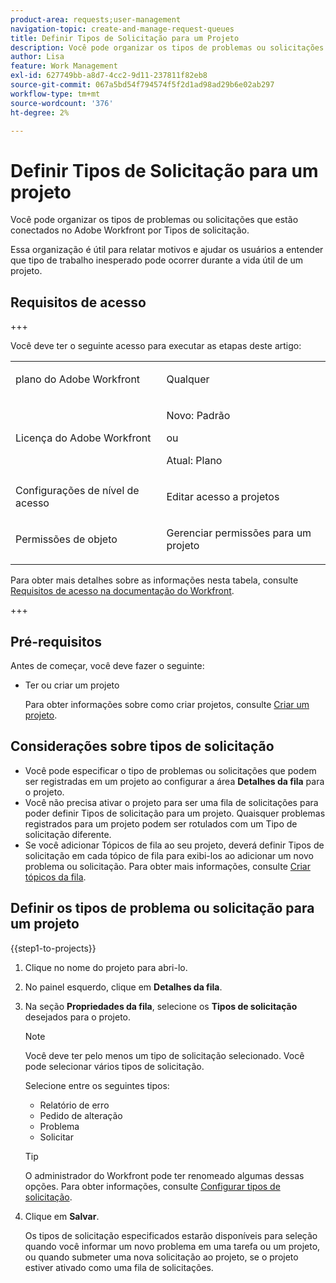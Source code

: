 ```yaml
---
product-area: requests;user-management
navigation-topic: create-and-manage-request-queues
title: Definir Tipos de Solicitação para um Projeto
description: Você pode organizar os tipos de problemas ou solicitações que estão conectados no Adobe Workfront por Tipos de solicitação.
author: Lisa
feature: Work Management
exl-id: 627749bb-a8d7-4cc2-9d11-237811f82eb8
source-git-commit: 067a5bd54f794574f5f2d1ad98ad29b6e02ab297
workflow-type: tm+mt
source-wordcount: '376'
ht-degree: 2%

---
```


# Definir Tipos de Solicitação para um projeto

Você pode organizar os tipos de problemas ou solicitações que estão conectados no Adobe Workfront por Tipos de solicitação.

Essa organização é útil para relatar motivos e ajudar os usuários a entender que tipo de trabalho inesperado pode ocorrer durante a vida útil de um projeto.

## Requisitos de acesso

+++

Você deve ter o seguinte acesso para executar as etapas deste artigo:

<table style="table-layout:auto"> 
 <col> 
 <col> 
 <tbody> 
  <tr> 
   <td role="rowheader">plano do Adobe Workfront</td> 
   <td> <p>Qualquer</p> </td> 
  </tr> 
  <tr> 
   <td role="rowheader">Licença do Adobe Workfront</td> 
   <td>
    <p>Novo: Padrão</p>
    <p>ou</p>
    <p>Atual: Plano</p></td>  
  </tr> 
  <tr> 
   <td role="rowheader">Configurações de nível de acesso</td> 
   <td> <p>Editar acesso a projetos</p></td> 
  </tr> 
  <tr> 
   <td role="rowheader">Permissões de objeto</td> 
   <td> <p>Gerenciar permissões para um projeto</p></td> 
  </tr> 
 </tbody> 
</table>

Para obter mais detalhes sobre as informações nesta tabela, consulte [Requisitos de acesso na documentação do Workfront](/help/quicksilver/administration-and-setup/add-users/access-levels-and-object-permissions/access-level-requirements-in-documentation.md).

+++

## Pré-requisitos

Antes de começar, você deve fazer o seguinte:

* Ter ou criar um projeto

  Para obter informações sobre como criar projetos, consulte [Criar um projeto](../../../manage-work/projects/create-projects/create-project.md).

## Considerações sobre tipos de solicitação

* Você pode especificar o tipo de problemas ou solicitações que podem ser registradas em um projeto ao configurar a área **Detalhes da fila** para o projeto.
* Você não precisa ativar o projeto para ser uma fila de solicitações para poder definir Tipos de solicitação para um projeto. Quaisquer problemas registrados para um projeto podem ser rotulados com um Tipo de solicitação diferente.
* Se você adicionar Tópicos de fila ao seu projeto, deverá definir Tipos de solicitação em cada tópico de fila para exibi-los ao adicionar um novo problema ou solicitação. Para obter mais informações, consulte [Criar tópicos da fila](../../../manage-work/requests/create-and-manage-request-queues/create-queue-topics.md).

## Definir os tipos de problema ou solicitação para um projeto

{{step1-to-projects}}

1. Clique no nome do projeto para abri-lo.
1. No painel esquerdo, clique em **Detalhes da fila**.
1. Na seção **Propriedades da fila**, selecione os **Tipos de solicitação** desejados para o projeto.

   >[!NOTE]
   >
   >Você deve ter pelo menos um tipo de solicitação selecionado. Você pode selecionar vários tipos de solicitação.

   Selecione entre os seguintes tipos:

   * Relatório de erro
   * Pedido de alteração
   * Problema
   * Solicitar

   >[!TIP]
   >
   >O administrador do Workfront pode ter renomeado algumas dessas opções. Para obter informações, consulte [Configurar tipos de solicitação](../../../administration-and-setup/set-up-workfront/configure-system-defaults/configure-request-types.md).

1. Clique em **Salvar**.

   Os tipos de solicitação especificados estarão disponíveis para seleção quando você informar um novo problema em uma tarefa ou um projeto, ou quando submeter uma nova solicitação ao projeto, se o projeto estiver ativado como uma fila de solicitações.
